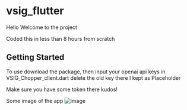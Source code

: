 # vsig_flutter

Hello Welcome to the project 

Coded this in less than 8 hours from scratch

## Getting Started

To use download the package, then input your openai api keys in VSIG_Chopper_client.dart delete the old key there I kept as Placeholder

Make sure you have some token there kudos!

Some image of the app
![image](https://github.com/Nxtframe/vsig_flutter/assets/44863696/43dcc0a3-14f7-42d1-ae0e-100fbd49c5f5)


